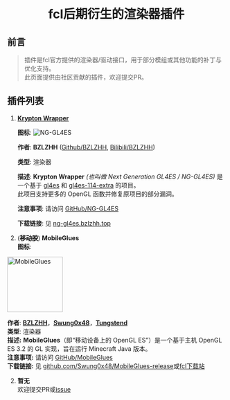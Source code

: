 <h1 align="center">fcl后期衍生的渲染器插件</h1>

## 前言

> 插件是fcl官方提供的渲染器/驱动接口，用于部分模组或其他功能的补丁与优化支持。  
> 此页面提供由社区贡献的插件，欢迎提交PR。

## 插件列表

1. **[Krypton Wrapper](https://ng-gl4es.bzlzhh.top/)**

     **图标**: ![NG-GL4ES](/img/dplugins/NG-GL4ES.png)
   
     **作者**: **BZLZHH** ([Github/BZLZHH](https://github.com/BZLZHH), [Bilibili/BZLZHH](https://space.bilibili.com/477062582))
   
     **类型**: 渲染器
   
     **描述**: **Krypton Wrapper** *(也叫做 Next Generation GL4ES / NG-GL4ES)* 是一个基于 [gl4es](https://github.com/ptitSeb/gl4es) 和 [gl4es-114-extra](https://github.com/PojavLauncherTeam/gl4es-114-extra) 的项目。  
     此项目支持更多的 OpenGL 函数并修复原项目的部分漏洞。

     **注意事项**: 请访问 [GitHub/NG-GL4ES](https://github.com/BZLZHH/NG-GL4ES)
   
     **下载链接**: 见 [ng-gl4es.bzlzhh.top](https://ng-gl4es.bzlzhh.top/)

2. (~~**移动胶**~~)  **MobileGlues**  
**图标**: 
<img src="/img/dplugins/MobileGlues-icon.png" alt="MobileGlues" width="128" height="128">

**作者**: **[BZLZHH](https://github.com/BZLZHH)**，**[Swung0x48](https://github.com/Swung0x48)**，**[Tungstend](https://github.com/Tungstend)**  
**类型**: 渲染器  
**描述:** **MobileGlues**（即“移动设备上的 OpenGL ES”）是一个基于主机 OpenGL ES 3.2 的 GL 实现，旨在运行 Minecraft Java 版本。  
**注意事项:** 请访问 [GitHub/MobileGlues](https://github.com/Swung0x48/MobileGlues-release)   
**下载链接:** 见 [github.com/Swung0x48/MobileGlues-release](https://github.com/Swung0x48/MobileGlues-release)或[fcl下载站](https://fcl.ningmo.fun/plugins.html)


2. **暂无**  
    欢迎提交PR或[issue](https://github.com/fcl-docs/fcl-docs/issues)
